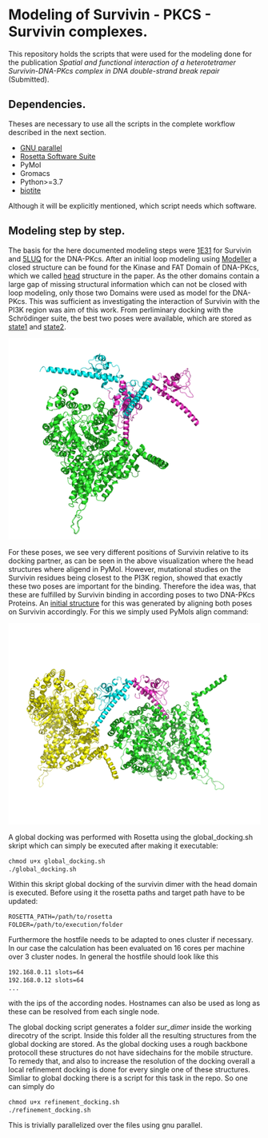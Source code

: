 

# Modeling of Survivin - PKCS - Survivin complexes.
This repository holds the scripts that were used for the modeling done 
for the publication *Spatial and functional interaction of a 
heterotetramer Survivin-DNA-PKcs complex in DNA double-strand break repair* 
(Submitted). 

## Dependencies.
Theses are necessary to use all the scripts in the complete workflow described in 
the next section. 
- [GNU parallel](https://www.gnu.org/software/parallel)
- [Rosetta Software Suite](https://www.rosettacommons.org/software)
- PyMol
- Gromacs 
- Python>=3.7
- [biotite](https://www.biotite-python.org/)

Although it will be explicitly mentioned, which script needs which software.

## Modeling step by step.
The basis for the here documented modeling steps were [1E31](https://www.rcsb.org/structure/1E31) for Survivin
and [5LUQ](https://www.rcsb.org/structure/5LUQ) for the DNA-PKcs.
After an initial loop modeling using [Modeller](https://salilab.org/modeller/) a closed structure can be found for the
Kinase and FAT Domain of DNA-PKcs, which we called [head](https://github.com/entropybit/survivinpkcs/blob/master/pdbs/pkcs_head.pdb) structure in the paper. As the other domains contain a large gap of missing structural information
which can not be closed with loop modeling, only those two Domains were used as model for the DNA-PKcs.
This was sufficient as investigating the interaction of Survivin with the PI3K region was aim of this work. 
From perliminary docking with the Schrödinger suite, the best two poses were available, which are stored as [state1](https://github.com/entropybit/survivinpkcs/blob/master/pdbs/state1.pdb) and [state2](https://github.com/entropybit/survivinpkcs/blob/master/pdbs/state2.pdb).

<img src="https://github.com/entropybit/survivinpkcs/blob/master/pdbs/differing_states.png" width="800">


For these poses, we see very different positions of Survivin relative to its docking partner, as can be seen in the above visualization
where the head structures where aligend in PyMol.
However, mutational studies on the Survivin residues being closest to the PI3K region, showed that exactly
these two poses are important for the binding. 
Therefore the idea was, that these are fulfilled by Survivin binding in according poses to two
DNA-PKcs Proteins. An [initial structure](https://github.com/entropybit/survivinpkcs/blob/master/pdbs/kinase_heterodimer_aligned_0001.pdb) for this was generated by aligning both poses on Survivin accordingly. For this we simply used PyMols align command:

<img src="https://github.com/entropybit/survivinpkcs/blob/master/pdbs/aligned_heterotetramer.png" width="800">

A global docking was performed with Rosetta using the global_docking.sh skript which can simply be executed 
after making it executable:
```
chmod u+x global_docking.sh
./global_docking.sh
```
Within this skript global docking of the survivin dimer with the head domain is executed. 
Before using it the rosetta paths and target path have to be updated:
```
ROSETTA_PATH=/path/to/rosetta
FOLDER=/path/to/execution/folder
```

Furthermore the hostfile needs to be adapted to ones cluster if necessary.
In our case the calculation has been evaluated on 16 cores per machine over 3 cluster nodes. 
In general the hostfile should look like this
```
192.168.0.11 slots=64
192.168.0.12 slots=64
...
```
with the ips of the according nodes. Hostnames can also be used as long as these can be resolved from each 
single node.

The global docking script generates a folder *sur_dimer* inside the working direcotry of the script.
Inside this folder all the resulting structures from the global docking are stored. As the global 
docking uses a rough backbone protocoll these structures do not have sidechains for the mobile structure.
To remedy that, and also to increase the resolution of the docking overall a local refinement docking
is done for every single one of these structures. Simliar to global docking there is a script for
this task in the repo. So one can simply do
```
chmod u+x refinement_docking.sh
./refinement_docking.sh
```
This is trivially parallelized over the files using gnu parallel.
